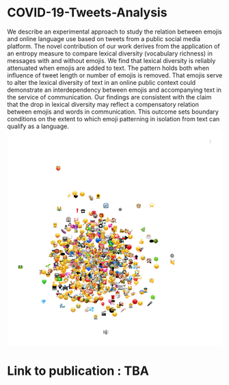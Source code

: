 # COVID-19-Tweets-Analysis
We describe an experimental approach to study the relation between emojis and online language use based on tweets from a public social media platform. The novel contribution of our work derives from the application of an entropy measure to compare lexical diversity (vocabulary richness) in messages with and without emojis. We find that lexical diversity is reliably attenuated when emojis are added to text. The pattern holds both when influence of tweet length or number of emojis is removed. That emojis serve to alter the lexical diversity of text in an online public context could demonstrate an interdependency between emojis and accompanying text in the service of communication. Our findings are consistent with the claim that the drop in lexical diversity may reflect a compensatory relation between emojis and words in communication. This outcome sets boundary conditions on the extent to which emoji patterning in isolation from text can qualify as a language.
![Covid-19 Cooccureing Emoji's](https://github.com/VidhushiniSrinivasan16/COVID-19-Tweets-Analysis/blob/main/covid_cluster_full.svg.png "Covid-19 Cooccureing Emoji's") 
# Link to publication  : TBA
